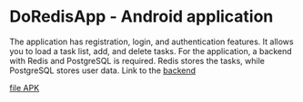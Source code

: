 # DoRedisApp - Android application
The application has registration, login, and authentication features. 
It allows you to load a task list, add, and delete tasks.
For the application, a backend with Redis and PostgreSQL is required. Redis stores the tasks, while PostgreSQL stores user data.
Link to the [backend](https://github.com/corfa/todo-api)

[file APK](https://drive.google.com/file/d/1vWWDYNDSnG_tMYdWd0SOugkbTv1TcIFl/view?usp=sharing)
